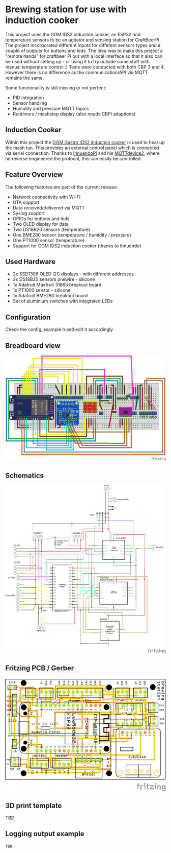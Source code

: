 Brewing station for use with induction cooker
=====
This project uses the GGM IDS2 induction cooker, an ESP32 and temperature sensors to be an agitator and sensing station for CraftBeerPi.
The project incorporated different inputs for different sensors types and a couple of outputs for buttons and leds. The idea was to make this project a "remote hands" for craftbeer Pi but with a local interface so that it also can be used without setting up - or using it to fry outside some stuff with manual temperature control :)
Tests were conducted with both CBP 3 and 4. However there is no difference as the communication/API via MQTT remains the same.

Some functionality is still missing or not perfect:
* PID integration
* Sensor handling
* Humidity and pressure MQTT topics
* Runtimers / mashstep display (also needs CBPI adaptions)

## Induction Cooker
Within this project the [GGM Gastro IDS2 induction cooker](https://www.ggmgastro.com/de-de-eur/induktionsherd-3-5-kw-1) is used to heat up the mash tun.
This provides an external control panel which is connected via serial connection. Thanks to [InnuendoPi](https://github.com/InnuendoPi) and his [MQTTdevice2](https://github.com/InnuendoPi/MQTTDevice2), where he reverse engineered the protocol, this can easily be controlled.

## Feature Overview
The following features are part of the current release:
* Network connectivity with Wi-Fi
* OTA support
* Data received/delivered via MQTT
* Syslog support
* GPIOs for buttons and leds
* Two OLED display for data
* Two DS18B20 sensors (temperature)
* One BME280 sensor (temperature / humidity / pressure)
* One PT1000 sensor (temperature)
* Support for GGM IDS2 induction cooker (thanks to Innuendo)

## Used Hardware
* 2x SSD1306 OLED I2C displays - with different addresses
* 2x DS18B20 sensors onewire - silicone
* 1x Adafruit Maxfruit 31865 breakout board
* 1x PT1000 sensor - silicone
* 1x Adafruit BME280 breakout board
* Set of aluminium switches with integrated LEDs

## Configuration
Check the config_example.h and edit it accordingly.

## Breadboard view
![breadboard](brewingstation_breadboard.png)

## Schematics
![schematics](brewingstation_schematics.png)

## Fritzing PCB / Gerber
![pcb](brewingstation_pcb.png)

## 3D print template
TBD

## Logging output example
```
TBD
```